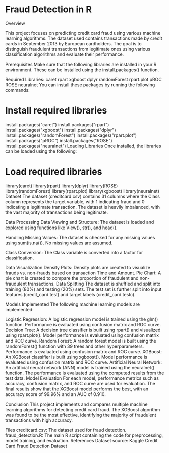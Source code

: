 # Fraud Detection in R

Overview

This project focuses on predicting credit card fraud using various machine learning algorithms. The dataset used contains transactions made by credit cards in September 2013 by European cardholders. The goal is to distinguish fraudulent transactions from legitimate ones using various classification algorithms and evaluate their performance.

Prerequisites
Make sure that the following libraries are installed in your R environment. These can be installed using the install.packages() function.

Required Libraries:
caret
rpart
xgboost
dplyr
randomForest
rpart.plot
pROC
ROSE
neuralnet
You can install these packages by running the following commands:

# Install required libraries
install.packages("caret")
install.packages("rpart")
install.packages("xgboost")
install.packages("dplyr")
install.packages("randomForest")
install.packages("rpart.plot")
install.packages("pROC")
install.packages("ROSE")
install.packages("neuralnet")
Loading Libraries
Once installed, the libraries can be loaded using the following:


# Load required libraries
library(caret)
library(rpart)
library(dplyr)
library(ROSE)
library(randomForest)
library(rpart.plot)
library(xgboost)
library(neuralnet)
Dataset
The dataset (creditcard.csv) contains 31 columns where the Class column represents the target variable, with 1 indicating fraud and 0 indicating a legitimate transaction. The dataset is heavily imbalanced, with the vast majority of transactions being legitimate.

Data Processing
Data Viewing and Structure: The dataset is loaded and explored using functions like View(), str(), and head().

Handling Missing Values: The dataset is checked for any missing values using sum(is.na()). No missing values are assumed.

Class Conversion: The Class variable is converted into a factor for classification.

Data Visualization
Density Plots: Density plots are created to visualize frauds vs. non-frauds based on transaction Time and Amount.
Pie Chart: A pie chart is created to compare the proportion of fraudulent and non-fraudulent transactions.
Data Splitting
The dataset is shuffled and split into training (80%) and testing (20%) sets. The test set is further split into input features (credit_card.test) and target labels (credit_card.testc).

Models Implemented
The following machine learning models are implemented:

Logistic Regression:
A logistic regression model is trained using the glm() function.
Performance is evaluated using confusion matrix and ROC curve.
Decision Tree:
A decision tree classifier is built using rpart() and visualized using rpart.plot().
Model performance is evaluated using confusion matrix and ROC curve.
Random Forest:
A random forest model is built using the randomForest() function with 39 trees and other hyperparameters.
Performance is evaluated using confusion matrix and ROC curve.
XGBoost:
An XGBoost classifier is built using xgboost().
Model performance is evaluated using confusion matrix and ROC curve.
Artificial Neural Network:
An artificial neural network (ANN) model is trained using the neuralnet() function.
The performance is evaluated using the computed results from the test data.
Model Evaluation
For each model, performance metrics such as accuracy, confusion matrix, and ROC curve are used for evaluation. The final results show that the XGBoost model performs the best, with an accuracy score of 99.96% and an AUC of 0.910.

Conclusion
This project implements and compares multiple machine learning algorithms for detecting credit card fraud. The XGBoost algorithm was found to be the most effective, identifying the majority of fraudulent transactions with high accuracy.

Files
creditcard.csv: The dataset used for fraud detection.
fraud_detection.R: The main R script containing the code for preprocessing, model training, and evaluation.
References
Dataset source: Kaggle Credit Card Fraud Detection Dataset
